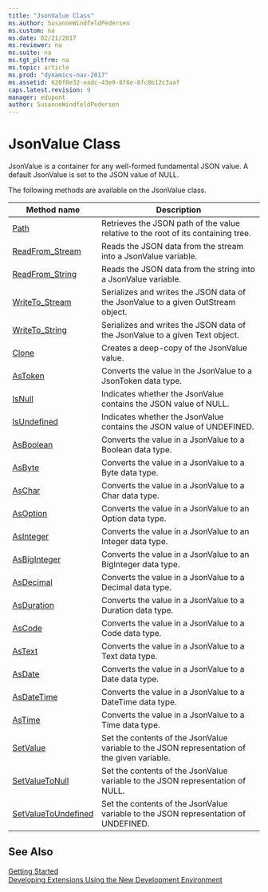 ```yaml
---
title: "JsonValue Class"
ms.author: SusanneWindfeldPedersen
ms.custom: na
ms.date: 02/21/2017
ms.reviewer: na
ms.suite: na
ms.tgt_pltfrm: na
ms.topic: article
ms.prod: "dynamics-nav-2017"
ms.assetid: 620f0e32-eadc-43e9-8f6e-8fc0b12c3aaf
caps.latest.revision: 9
manager: edupont
author: SusanneWindfeldPedersen
---
```


# JsonValue Class
JsonValue is a container for any well-formed fundamental JSON value. A default JsonValue is set to the JSON value of NULL.

The following methods are available on the JsonValue class.

|Method name|Description|
|-----------|-----------|
|[Path](jsonvalue-path-method.md)|Retrieves the JSON path of the value relative to the root of its containing tree.|
|[ReadFrom_Stream](jsonvalue-readfrom-stream-method.md)|Reads the JSON data from the stream into a JsonValue variable.|
|[ReadFrom_String](jsonvalue-readfrom-string-method.md)|Reads the JSON data from the string into a JsonValue variable.|
|[WriteTo_Stream](jsonvalue-writeto-stream-method.md)|Serializes and writes the JSON data of the JsonValue to a given OutStream object.|
|[WriteTo_String](jsonvalue-writeto-string-method.md)|Serializes and writes the JSON data of the JsonValue to a given Text object.|
|[Clone](jsontoken-clone-method.md)|Creates a deep-copy of the JsonValue value.|
|[AsToken](jsonvalue-astoken-method.md)|Converts the value in the JsonValue to a JsonToken data type.|
|[IsNull](jsonvalue-isnull-method.md)|Indicates whether the JsonValue contains the JSON value of NULL.|
|[IsUndefined](jsonvalue-isundefined-method.md)|Indicates whether the JsonValue contains the JSON value of UNDEFINED.|
|[AsBoolean](jsonvalue-asboolean-method.md)|Converts the value in a JsonValue to a Boolean data type.|
|[AsByte](jsonvalue-asbyte-method.md)|Converts the value in a JsonValue to a Byte data type.|
|[AsChar](jsonvalue-aschar-method.md)|Converts the value in a JsonValue to a Char data type.|
|[AsOption](jsonvalue-asoption-method.md)|Converts the value in a JsonValue to an Option data type.|
|[AsInteger](jsonvalue-asinteger-method.md)|Converts the value in a JsonValue to an Integer data type.|
|[AsBigInteger](jsonvalue-asbiginteger-method.md)|Converts the value in a JsonValue to an BigInteger data type.|
|[AsDecimal](jsonvalue-asdecimal-method.md)|Converts the value in a JsonValue to a Decimal data type.|
|[AsDuration](jsonvalue-asduration-method.md)|Converts the value in a JsonValue to a Duration data type.|
|[AsCode](jsonvalue-ascode-method.md)|Converts the value in a JsonValue to a Code data type.|
|[AsText](jsonvalue-astext-method.md)|Converts the value in a JsonValue to a Text data type.|
|[AsDate](jsonvalue-asdate-method.md)|Converts the value in a JsonValue to a Date data type.|
|[AsDateTime](jsonvalue-asdatetime-method.md)|Converts the value in a JsonValue to a DateTime data type.|
|[AsTime](jsonvalue-astime-method.md)|Converts the value in a JsonValue to a Time data type.|
|[SetValue](jsonvalue-setvalue-method.md)|Set the contents of the JsonValue variable to the JSON representation of the given variable.|
|[SetValueToNull](jsonvalue-setvaluetonull-method.md)|Set the contents of the JsonValue variable to the JSON representation of NULL.|
|[SetValueToUndefined](jsonvalue-setvaluetoundefined-method.md)|Set the contents of the JsonValue variable to the JSON representation of UNDEFINED.|

## See Also
[Getting Started](../devenv-get-started.md)  
[Developing Extensions Using the New Development Environment](../devenv-dev-overview.md)
